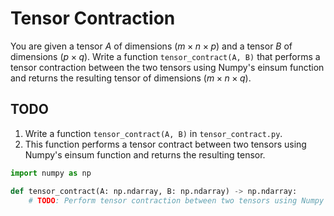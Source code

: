 # Tensor Contraction

You are given a tensor $A$ of dimensions $(m × n × p)$ and a tensor $B$ of dimensions $(p × q)$. Write a function `tensor_contract(A, B)` that performs a tensor contraction between the two tensors using Numpy's einsum function and returns the resulting tensor of dimensions $(m × n × q)$.

## TODO

1. Write a function `tensor_contract(A, B)` in `tensor_contract.py`.
2. This function performs a tensor contract between two tensors using Numpy's einsum function and returns the resulting tensor.

```python
import numpy as np

def tensor_contract(A: np.ndarray, B: np.ndarray) -> np.ndarray:
    # TODO: Perform tensor contraction between two tensors using Numpy's einsum function and return the resulting tensor.
```
